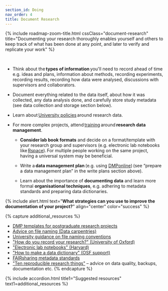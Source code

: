 ```yaml
---
section_id: Doing
nav_order: 4
title: Document Research
---
```


{% include roadmap-zoom-title.html cssClass="document-research" title="Documenting your research thoroughly enables yourself and others to keep track of what has been done at any point, and later to verify and replicate your work" %}

  
  - Think about the **types of information** you'll need to record ahead of time e.g. ideas and plans, information about methods, recording experiments, recording results, recording how data were analysed, discussions with supervisors and collaborators.  

  - Document everything related to the data itself, about how it was collected, any data analysis done, and carefully store study metadata (see data collection and storage section below). 

  - Learn about [University policies](https://www.ed.ac.uk/information-services/about/policies-and-regulations/research-data-policy) around research data.  

- For more complex projects, attend [training](https://www.ed.ac.uk/information-services/research-support/research-data-service/research-data-training-skills) around **research data management**.  

  - **Consider lab book formats** and decide on a format/template with your research group and supervisors (e.g. electronic lab notebooks like [Rspace](https://www.ed.ac.uk/information-services/research-support/research-data-service/during/open-research-tools/rspace-notebooks)). For multiple people working on the same project, having a universal system may be beneficial. 

  - Write a **data management plan** (e.g. using [DMPonline](https://dmponline.ed.ac.uk/?perform_check=false)) (see “prepare a data management plan” in the write plans section above). 

  - Learn about the importance of **documenting data** and learn more formal **organisational techniques**, e.g. adhering to metadata standards and preparing data dictionaries. 

 
{% include alert.html text="**What strategies can you use to improve the documentation of your project?**" align="center" color="success" %}

{% capture additional_resources %}
- [DMP templates for postgraduate research projects](https://researchdata.ox.ac.uk/dmp-templates)
- [Advice on file naming (Data carpentries)](https://datacarpentry.org/rr-organization1/01-file-naming/index.html)
- [University guidance on file naming conventions](https://data-protection.ed.ac.uk/records-management/practical-guidance/naming-conventions)
- ["How do you record your research?" (University of Oxford)](https://www.it.ox.ac.uk/article/research-notetaking-and-elns)
- ["Electronic lab notebooks" (Harvard)](https://datamanagement.hms.harvard.edu/collect-analyze/electronic-lab-notebooks)
- ["How to make a data dictionary" (OSF support)](https://help.osf.io/article/217-how-to-make-a-data-dictionary)
- [FAIRsharing metadata standards](https://fairsharing.org/)
- ["Ten reproducible research things"](https://guereslib.github.io/ten-reproducible-research-things/) – advice on data quality, backups, documentation etc.
{% endcapture %}

{% include accordion.html title1="Suggested resources" text1=additional_resources %}
